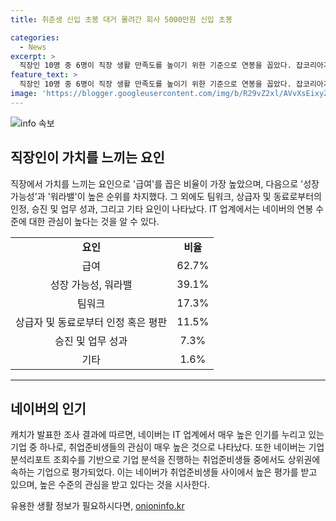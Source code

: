 ```yaml
---
title: 취준생 신입 초봉 대거 몰려간 회사 5000만원 신입 초봉

categories:
  - News
excerpt: >
  직장인 10명 중 6명이 직장 생활 만족도를 높이기 위한 기준으로 연봉을 꼽았다. 잡코리아가 실시한 설문조사 결과, 직장인 62.7%가 급여를 직장 생활에서 가치를 느끼는 요인으로 꼽았고, 그 다음으로 성장 가능성과 워라밸이 높은 비율로 언급되었다. 또한 IT 업계에서 네이버에 대한 관심도가 높아졌으며, 캐치의 조사에 따르면 네이버는 취업준비생들에게 올해의 기업으로 선정되었다. (150자)
feature_text: >
  직장인 10명 중 6명이 직장 생활 만족도를 높이기 위한 기준으로 연봉을 꼽았다. 잡코리아가 실시한 설문조사 결과, 직장인 62.7%가 급여를 직장 생활에서 가치를 느끼는 요인으로 꼽았고, 그 다음으로 성장 가능성과 워라밸이 높은 비율로 언급되었다. 또한 IT 업계에서 네이버에 대한 관심도가 높아졌으며, 캐치의 조사에 따르면 네이버는 취업준비생들에게 올해의 기업으로 선정되었다. (150자)
image: 'https://blogger.googleusercontent.com/img/b/R29vZ2xl/AVvXsEixyZcFfHzMRdzZMjFBmAUKJYCLCGyLL1o632UiGVXcaFdKo_bkvkuCioo0uUKlGfBVcT3P84aROyZIXSBEx3Aw5nCQ3pTgDom1WDC4m8eifvWiAmWEEVb4x6G_l8C0QH225ldMjyaFvpxGEBGNO37VmDTDMHGhJPq73UglMfDca1-0aw/s1600/blogspot.png'
---
```


<p><img src="https://blogger.googleusercontent.com/img/b/R29vZ2xl/AVvXsEixyZcFfHzMRdzZMjFBmAUKJYCLCGyLL1o632UiGVXcaFdKo_bkvkuCioo0uUKlGfBVcT3P84aROyZIXSBEx3Aw5nCQ3pTgDom1WDC4m8eifvWiAmWEEVb4x6G_l8C0QH225ldMjyaFvpxGEBGNO37VmDTDMHGhJPq73UglMfDca1-0aw/s1600/blogspot.png" alt="info 속보" /></p>

<h2 data-ke-size="size26">직장인이 가치를 느끼는 요인</h2>

<p data-ke-size="size16">직장에서 가치를 느끼는 요인으로 '급여'를 꼽은 비율이 가장 높았으며, 다음으로 '성장 가능성'과 '워라밸'이 높은 순위를 차지했다. 그 외에도 팀워크, 상급자 및 동료로부터의 인정, 승진 및 업무 성과, 그리고 기타 요인이 나타났다. IT 업계에서는 네이버의 연봉 수준에 대한 관심이 높다는 것을 알 수 있다.</p>

<table>
    <tr>
        <td style="text-align: center; height: 17px;"><b>요인</b></td>
        <td style="text-align: center; height: 17px;"><b>비율</b></td>
    </tr>
    <tr>
        <td style="text-align: center; height: 17px;">급여</td>
        <td style="text-align: center; height: 17px;">62.7%</td>
    </tr>
    <tr>
        <td style="text-align: center; height: 17px;">성장 가능성, 워라밸</td>
        <td style="text-align: center; height: 17px;">39.1%</td>
    </tr>
    <tr>
        <td style="text-align: center; height: 17px;">팀워크</td>
        <td style="text-align: center; height: 17px;">17.3%</td>
    </tr>
    <tr>
        <td style="text-align: center; height: 17px;">상급자 및 동료로부터 인정 혹은 평판</td>
        <td style="text-align: center; height: 17px;">11.5%</td>
    </tr>
    <tr>
        <td style="text-align: center; height: 17px;">승진 및 업무 성과</td>
        <td style="text-align: center; height: 17px;">7.3%</td>
    </tr>
    <tr>
        <td style="text-align: center; height: 17px;">기타</td>
        <td style="text-align: center; height: 17px;">1.6%</td>
    </tr>
</table>

<hr>

<h2 data-ke-size="size26">네이버의 인기</h2>

<p data-ke-size="size16">캐치가 발표한 조사 결과에 따르면, 네이버는 IT 업계에서 매우 높은 인기를 누리고 있는 기업 중 하나로, 취업준비생들의 관심이 매우 높은 것으로 나타났다. 또한 네이버는 기업 분석리포트 조회수를 기반으로 기업 분석을 진행하는 취업준비생들 중에서도 상위권에 속하는 기업으로 평가되었다. 이는 네이버가 취업준비생들 사이에서 높은 평가를 받고 있으며, 높은 수준의 관심을 받고 있다는 것을 시사한다.</p>
유용한 생활 정보가 필요하시다면, <a href="https://onioninfo.kr" rel="dofollow">onioninfo.kr</a>



